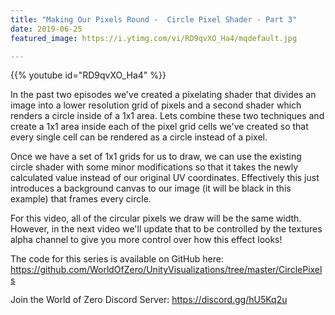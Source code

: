 ```yaml
---
title: "Making Our Pixels Round -  Circle Pixel Shader - Part 3"
date: 2019-06-25
featured_image: https://i.ytimg.com/vi/RD9qvXO_Ha4/mqdefault.jpg

---
```


{{% youtube id="RD9qvXO_Ha4" %}}

In the past two episodes we've created a pixelating shader that divides an image into a lower resolution grid of pixels and a second shader which renders a circle inside of a 1x1 area. Lets combine these two techniques and create a 1x1 area inside each of the pixel grid cells we've created so that every single cell can be rendered as a circle instead of a pixel.

Once we have a set of 1x1 grids for us to draw, we can use the existing circle shader with some minor modifications so that it takes the newly calculated value instead of our original UV coordinates. Effectively this just introduces a background canvas to our image (it will be black in this example) that frames every circle.

For this video, all of the circular pixels we draw will be the same width. However, in the next video we'll update that to be controlled by the textures alpha channel to give you more control over how this effect looks!

The code for this series is available on GitHub here: https://github.com/WorldOfZero/UnityVisualizations/tree/master/CirclePixels

Join the World of Zero Discord Server: https://discord.gg/hU5Kq2u